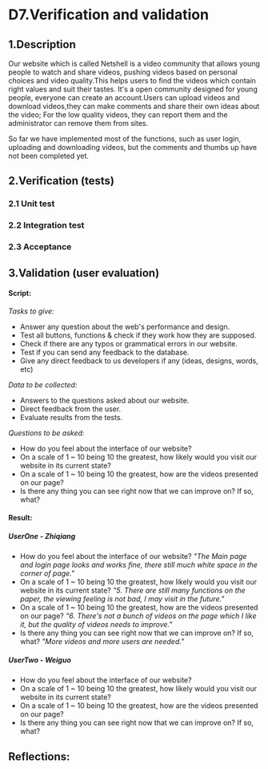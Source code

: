 # D7.Verification and validation
## 1.Description
Our website which is called Netshell is a video community that allows young people to watch and share videos, pushing videos based on personal choices and video quality.This helps users to find the videos which contain right values and suit their tastes. It's a open community designed for young people, everyone can create an account.Users can upload videos and download videos,they can make comments and share their own ideas about the video; For the low quality videos, they can report them and the administrator can remove them from sites. 

So far we have implemented most of the functions, such as user login, uploading and downloading videos, but the comments and thumbs up have not been completed yet. 
## 2.Verification (tests)
### 2.1 Unit test
### 2.2 Integration test
### 2.3 Acceptance
## 3.Validation (user evaluation)
#### Script:
*Tasks to give:*
- Answer any question about the web's performance and design.
- Test all buttons, functions & check if they work how they are supposed.
- Check if there are any typos or grammatical errors in our website.
- Test if you can send any feedback to the database.
- Give any direct feedback to us developers if any (ideas, designs, words, etc)

*Data to be collected:*
- Answers to the questions asked about our website.
- Direct feedback from the user.
- Evaluate results from the tests.

*Questions to be asked:*
- How do you feel about the interface of our website?
- On a scale of 1 ~ 10 being 10 the greatest, how likely would you visit our website in its current state?
- On a scale of 1 ~ 10 being 10 the greatest, how are the videos presented on our page?
- Is there any thing you can see right now that we can improve on? If so, what?


#### Result:

##### UserOne - Zhiqiang
- How do you feel about the interface of our website?
  *"The Main page and login page looks and works fine, there still much white space in the corner of page."*
- On a scale of 1 ~ 10 being 10 the greatest, how likely would you visit our website in its current state?
  *"5. There are still many functions on the paper, the viewing feeling is not bad, I may visit in the future."*
- On a scale of 1 ~ 10 being 10 the greatest, how are the videos presented on our page?
  *"6. There's not a bunch of videos on the page which I like it, but the quality of videos needs to improve."*
- Is there any thing you can see right now that we can improve on? If so, what?
  *"More videos and more users are needed."*
##### UserTwo - Weiguo
- How do you feel about the interface of our website?
- On a scale of 1 ~ 10 being 10 the greatest, how likely would you visit our website in its current state?
- On a scale of 1 ~ 10 being 10 the greatest, how are the videos presented on our page?
- Is there any thing you can see right now that we can improve on? If so, what?

## Reflections:


